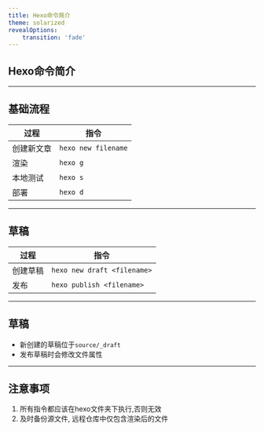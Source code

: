 ```yaml
---
title: Hexo命令简介
theme: solarized
revealOptions:
    transition: 'fade'
---
```


## Hexo命令简介

---

## 基础流程

过程        |    指令
-----------|-----------------------
创建新文章  | `hexo new filename`
渲染        | `hexo g`
本地测试    | `hexo s`
部署        | `hexo d`


---

## 草稿

过程        |    指令
-----------|-----------------------
创建草稿    | `hexo new draft <filename>`
发布        | `hexo publish <filename>`

----

## 草稿

- 新创建的草稿位于`source/_draft`
- 发布草稿时会修改文件属性

---

## 注意事项

1. 所有指令都应该在hexo文件夹下执行,否则无效
2. 及时备份源文件, 远程仓库中仅包含渲染后的文件

